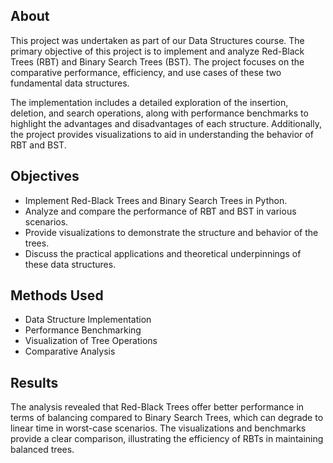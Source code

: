 ## About

This project was undertaken as part of our Data Structures course. The primary objective of this project is to implement and analyze Red-Black Trees (RBT) and Binary Search Trees (BST). The project focuses on the comparative performance, efficiency, and use cases of these two fundamental data structures.

The implementation includes a detailed exploration of the insertion, deletion, and search operations, along with performance benchmarks to highlight the advantages and disadvantages of each structure. Additionally, the project provides visualizations to aid in understanding the behavior of RBT and BST.

## Objectives

- Implement Red-Black Trees and Binary Search Trees in Python.
- Analyze and compare the performance of RBT and BST in various scenarios.
- Provide visualizations to demonstrate the structure and behavior of the trees.
- Discuss the practical applications and theoretical underpinnings of these data structures.

## Methods Used

- Data Structure Implementation
- Performance Benchmarking
- Visualization of Tree Operations
- Comparative Analysis

## Results

The analysis revealed that Red-Black Trees offer better performance in terms of balancing compared to Binary Search Trees, which can degrade to linear time in worst-case scenarios. The visualizations and benchmarks provide a clear comparison, illustrating the efficiency of RBTs in maintaining balanced trees.
